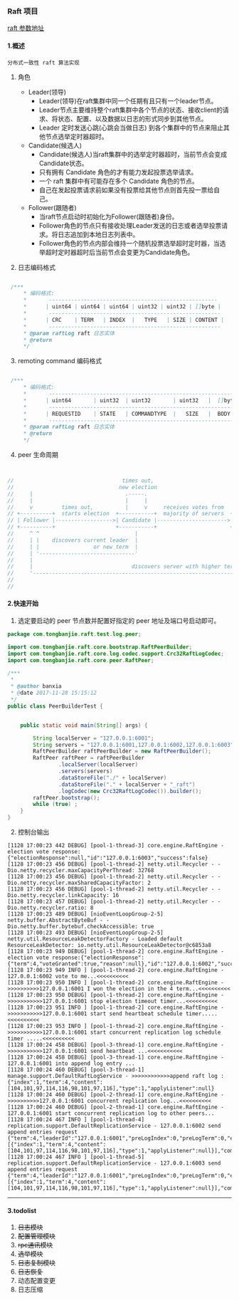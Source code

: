 ### Raft 项目

[raft 参数地址](https://raft.github.io/)

####    1.概述

    分布式一致性 raft 算法实现
    
    
1. 角色

    +   Leader(领导)
        -   Leader(领导)在raft集群中同一个任期有且只有一个leader节点。
        -   Leader节点主要维持整个raft集群中各个节点的状态、接收client的请求、将状态、配置、以及数据以日志的形式同步到其他节点。
        -   Leader 定时发送心跳(心跳会当做日志) 到各个集群中的节点来阻止其他节点选举定时器超时。
    +  Candidate(候选人)
        -   Candidate(候选人)当raft集群中的选举定时器超时，当前节点会变成Candidate状态。
        -   只有拥有 Candidate 角色的才有能力发起投票选举请求。
        -   一个 raft 集群中有可能存在多个 Candidate 角色的节点。
        -   自己在发起投票请求前如果没有投票给其他节点则首先投一票给自己。
    +   Follower(跟随者)
        -   当raft节点启动时初始化为Follower(跟随者)身份。
        -   Follower角色的节点只有接收处理Leader发送的日志或者选举投票请求。将日志追加到本地日志列表中。
        -   Follower角色的节点内部会维持一个随机投票选举超时定时器，当选举超时定时器超时后当前节点会变更为Candidate角色。

2.  日志编码格式

```java

 /***
     * 编码格式:
     *       -----------------------------------------------------
     *		| uint64 | uint64 | uint64 | uint32 | uint32 | []byte |
     *		 ------------------------------------------------------
     *		| CRC    | TERM   | INDEX  |   TYPE   | SIZE | CONTENT |
     *		 ------------------------------------------------------
     * @param raftLog raft 日志实体
     * @return
     */

```
3.  remoting command 编码格式

```java

 /***
     * 编码格式:
     *       ------------------------------------------------------------
     *		| uint64       | uint32  | uint32       | uint32   |  []byte |
     *		 -------------------------------------------------------------
     *		| REQUESTID    | STATE   | COMMANDTYPE  |   SIZE   |  BODY   |
     *		 -------------------------------------------------------------
     * @param raftLog raft 日志实体
     * @return
     */


```

4. peer 生命周期

```java


//                                  times out,
//                                 new election
//     |                             .-----.
//     |                             |     |
//     v         times out,          |     v     receives votes from
// +----------+  starts election  +-----------+  majority of servers  +--------+
// | Follower |------------------>| Candidate |---------------------->| Leader |
// +----------+                   +-----------+                       +--------+
//     ^ ^                              |                                 |
//     | |    discovers current leader  |                                 |
//     | |                 or new term  |                                 |
//     | '------------------------------'                                 |
//     |                                                                  |
//     |                               discovers server with higher term  |
//     '------------------------------------------------------------------'
//
//

```
####    2.快速开始

1.  选定要启动的 peer 节点数并配置好指定的 peer 地址及端口号启动即可。

```java
package com.tongbanjie.raft.test.log.peer;

import com.tongbanjie.raft.core.bootstrap.RaftPeerBuilder;
import com.tongbanjie.raft.core.log.codec.support.Crc32RaftLogCodec;
import com.tongbanjie.raft.core.peer.RaftPeer;

/***
 *
 * @author banxia
 * @date 2017-11-28 15:15:12
 */
public class PeerBuilderTest {


    public static void main(String[] args) {

        String localServer = "127.0.0.1:6001";
        String servers = "127.0.0.1:6001,127.0.0.1:6002,127.0.0.1:6003";
        RaftPeerBuilder raftPeerBuilder = new RaftPeerBuilder();
        RaftPeer raftPeer = raftPeerBuilder
                .localServer(localServer)
                .servers(servers)
                .dataStoreFile("./" + localServer)
                .dataStoreFile("." + localServer + "_raft")
                .logCodec(new Crc32RaftLogCodec()).builder();
        raftPeer.bootstrap();
        while (true) ;
    }
}

```

2.  控制台输出

```text
[1128 17:00:23 442 DEBUG] [pool-1-thread-3] core.engine.RaftEngine - election vote response:{"electionResponse":null,"id":"127.0.0.1:6003","success":false}
[1128 17:00:23 456 DEBUG] [pool-1-thread-2] netty.util.Recycler - -Dio.netty.recycler.maxCapacityPerThread: 32768
[1128 17:00:23 456 DEBUG] [pool-1-thread-2] netty.util.Recycler - -Dio.netty.recycler.maxSharedCapacityFactor: 2
[1128 17:00:23 456 DEBUG] [pool-1-thread-2] netty.util.Recycler - -Dio.netty.recycler.linkCapacity: 16
[1128 17:00:23 457 DEBUG] [pool-1-thread-2] netty.util.Recycler - -Dio.netty.recycler.ratio: 8
[1128 17:00:23 489 DEBUG] [nioEventLoopGroup-2-5] netty.buffer.AbstractByteBuf - -Dio.netty.buffer.bytebuf.checkAccessible: true
[1128 17:00:23 493 DEBUG] [nioEventLoopGroup-2-5] netty.util.ResourceLeakDetectorFactory - Loaded default ResourceLeakDetector: io.netty.util.ResourceLeakDetector@c6853a8
[1128 17:00:23 949 DEBUG] [pool-1-thread-2] core.engine.RaftEngine - election vote response:{"electionResponse":{"term":4,"voteGranted":true,"reason":null},"id":"127.0.0.1:6002","success":true}
[1128 17:00:23 949 INFO ] [pool-1-thread-2] core.engine.RaftEngine - 127.0.0.1:6002 vote to me...<<<<<<<<<<
[1128 17:00:23 950 INFO ] [pool-1-thread-2] core.engine.RaftEngine - >>>>>>>>>>127.0.0.1:6001 I won the election in the 4 term...<<<<<<<<<<
[1128 17:00:23 950 DEBUG] [pool-1-thread-2] core.engine.RaftEngine - >>>>>>>>>>>127.0.0.1:6001 stop election timeout timer...<<<<<<<<<<
[1128 17:00:23 951 INFO ] [pool-1-thread-2] core.engine.RaftEngine - >>>>>>>>>>>127.0.0.1:6001 start send heartbeat schedule timer.....<<<<<<<<<<
[1128 17:00:23 953 INFO ] [pool-1-thread-2] core.engine.RaftEngine - >>>>>>>>>>>127.0.0.1:6001 start concurrent replication log schedule timer .....<<<<<<<<<<
[1128 17:00:24 458 DEBUG] [pool-3-thread-1] core.engine.RaftEngine - >>>>>>>>>>>127.0.0.1:6001 send heartbeat ...<<<<<<<<<<<
[1128 17:00:24 458 DEBUG] [pool-3-thread-1] core.engine.RaftEngine - 127.0.0.1:6001 into append log entry ...
[1128 17:00:24 460 DEBUG] [pool-3-thread-1] manage.support.DefaultRaftLogService - >>>>>>>>>>>>append raft log :{"index":1,"term":4,"content":[104,101,97,114,116,98,101,97,116],"type":1,"applyListener":null}
[1128 17:00:24 460 DEBUG] [pool-2-thread-1] core.engine.RaftEngine - >>>>>>>>>>127.0.0.1:6001 concurrent replication log...<<<<<<<<<<
[1128 17:00:24 460 DEBUG] [pool-2-thread-1] core.engine.RaftEngine - 127.0.0.1:6001 start concurrent replication log to other peers...
[1128 17:00:24 467 INFO ] [pool-1-thread-4] replication.support.DefaultReplicationService - 127.0.0.1:6002 send  append entries request {"term":4,"leaderId":"127.0.0.1:6001","preLogIndex":0,"preLogTerm":0,"entries":[{"index":1,"term":4,"content":[104,101,97,114,116,98,101,97,116],"type":1,"applyListener":null}],"commitIndex":0}
[1128 17:00:24 467 INFO ] [pool-1-thread-5] replication.support.DefaultReplicationService - 127.0.0.1:6003 send  append entries request {"term":4,"leaderId":"127.0.0.1:6001","preLogIndex":0,"preLogTerm":0,"entries":[{"index":1,"term":4,"content":[104,101,97,114,116,98,101,97,116],"type":1,"applyListener":null}],"commitIndex":0}
```

***

####    3.todolist

1.  ~~日志模块~~
2.  ~~配置管理模块~~
3.  ~~rpc通讯模块~~
4.  ~~选举模块~~
5.  ~~日志复制模块~~
6.  ~~日志恢复~~
7.  动态配置变更
8.  日志压缩
